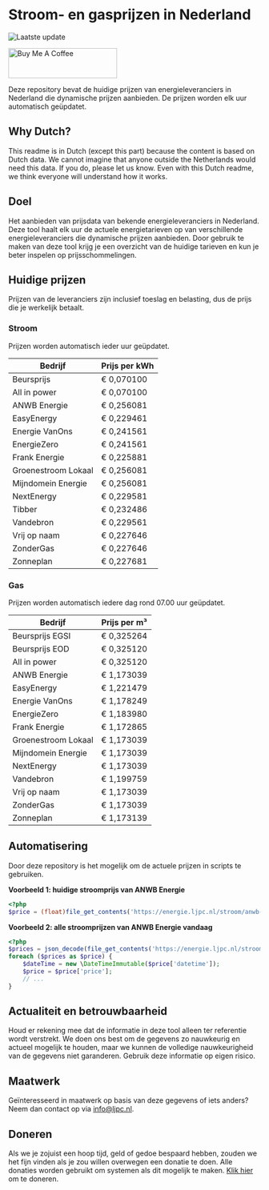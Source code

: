 # Stroom- en gasprijzen in Nederland

![Laatste update](https://img.shields.io/badge/laatste%20update-2025--08--23%2009%3A00%20CET-brightgreen)

<a href="https://www.buymeacoffee.com/Lars-" target="_blank"><img src="https://cdn.buymeacoffee.com/buttons/v2/default-orange.png" alt="Buy Me A Coffee" height="60" style="height: 60px !important;width: 217px !important;" ></a>

Deze repository bevat de huidige prijzen van energieleveranciers in Nederland die dynamische prijzen aanbieden. De prijzen worden elk uur automatisch geüpdatet.

## Why Dutch?

This readme is in Dutch (except this part) because the content is based on Dutch data. We cannot imagine that anyone outside the Netherlands would need this data. If you do, please let us know. Even with this Dutch readme, we think
everyone will understand how it works.

## Doel

Het aanbieden van prijsdata van bekende energieleveranciers in Nederland. Deze tool haalt elk uur de actuele energietarieven op van verschillende energieleveranciers die dynamische prijzen aanbieden. Door gebruik te maken van deze tool
krijg je een overzicht van de huidige tarieven en kun je beter inspelen op prijsschommelingen.

## Huidige prijzen

Prijzen van de leveranciers zijn inclusief toeslag en belasting, dus de prijs die je werkelijk betaalt.

### Stroom

Prijzen worden automatisch ieder uur geüpdatet.

 Bedrijf | Prijs per kWh 
---------|---------------
Beursprijs | € 0,070100
All in power | € 0,070100
ANWB Energie | € 0,256081
EasyEnergy | € 0,229461
Energie VanOns | € 0,241561
EnergieZero | € 0,241561
Frank Energie | € 0,225881
Groenestroom Lokaal | € 0,256081
Mijndomein Energie | € 0,256081
NextEnergy | € 0,229581
Tibber | € 0,232486
Vandebron | € 0,229561
Vrij op naam | € 0,227646
ZonderGas | € 0,227646
Zonneplan | € 0,227681


### Gas

Prijzen worden automatisch iedere dag rond 07.00 uur geüpdatet.

 Bedrijf | Prijs per m³ 
---------|--------------
Beursprijs EGSI | € 0,325264
Beursprijs EOD | € 0,325120
All in power | € 0,325120
ANWB Energie | € 1,173039
EasyEnergy | € 1,221479
Energie VanOns | € 1,178249
EnergieZero | € 1,183980
Frank Energie | € 1,172865
Groenestroom Lokaal | € 1,173039
Mijndomein Energie | € 1,173039
NextEnergy | € 1,173039
Vandebron | € 1,199759
Vrij op naam | € 1,173039
ZonderGas | € 1,173039
Zonneplan | € 1,173139


## Automatisering

Door deze repository is het mogelijk om de actuele prijzen in scripts te gebruiken.

**Voorbeeld 1: huidige stroomprijs van ANWB Energie**

```php
<?php
$price = (float)file_get_contents('https://energie.ljpc.nl/stroom/anwb-energie-nu.txt');

```

**Voorbeeld 2: alle stroomprijzen van ANWB Energie vandaag**

```php
<?php
$prices = json_decode(file_get_contents('https://energie.ljpc.nl/stroom/all-in-power-vandaag.json'),true);
foreach ($prices as $price) {
    $dateTime = new \DateTimeImmutable($price['datetime']);
    $price = $price['price'];
    // ...
}
```

## Actualiteit en betrouwbaarheid

Houd er rekening mee dat de informatie in deze tool alleen ter referentie wordt verstrekt. We doen ons best om de gegevens zo nauwkeurig en actueel mogelijk te houden, maar we kunnen de volledige nauwkeurigheid van de gegevens niet
garanderen. Gebruik deze informatie op eigen risico.

## Maatwerk

Geïnteresseerd in maatwerk op basis van deze gegevens of iets anders? Neem dan contact op
via [info@ljpc.nl](mailto:info@ljpc.nl?subject=Energie%20prijzen).

## Doneren

Als we je zojuist een hoop tijd, geld of gedoe bespaard hebben, zouden we het fijn vinden als je zou willen overwegen een
donatie te doen. Alle donaties worden gebruikt om systemen als dit mogelijk te
maken. [Klik hier](https://www.buymeacoffee.com/Lars-) om te doneren.
